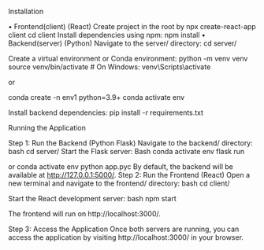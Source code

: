 Installation

•	Frontend(client) (React)
Create project in the root by
npx create-react-app client
cd client
Install dependencies using npm:
npm install
•	Backend(server) (Python)
Navigate to the server/ directory:
cd server/

Create a virtual environment or Conda environment:
python -m venv venv
source venv/bin/activate  # On Windows: venv\Scripts\activate

or 

conda create -n env1 python=3.9+
conda activate env

Install backend dependencies:
pip install -r requirements.txt


Running the Application

Step 1: Run the Backend (Python Flask)
Navigate to the backend/ directory:
bash
cd server/
Start the Flask server:
Bash
conda activate env
flask run

or 
conda activate env
python app.pyc
By default, the backend will be available at http://127.0.0.1:5000/.
Step 2: Run the Frontend (React)
Open a new terminal and navigate to the frontend/ directory:
	bash
	cd client/

Start the React development server:
	bash
	npm start

The frontend will run on http://localhost:3000/.

Step 3: Access the Application
Once both servers are running, you can access the application by visiting http://localhost:3000/ in your browser.
